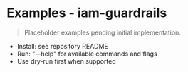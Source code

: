 # Examples - iam-guardrails

> Placeholder examples pending initial implementation.

- Install: see repository README
- Run: "--help" for available commands and flags
- Use dry-run first when supported
